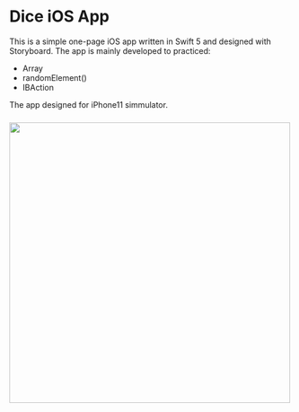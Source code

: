 # Dice iOS App

This is a simple one-page iOS app written in Swift 5 and designed with Storyboard. The app is mainly developed to practiced:
- Array
- randomElement()
- IBAction

The app designed for iPhone11 simmulator.


<h3 align="">
<img src="simulatorScreenRecord.gif" height=500>
</h3>

